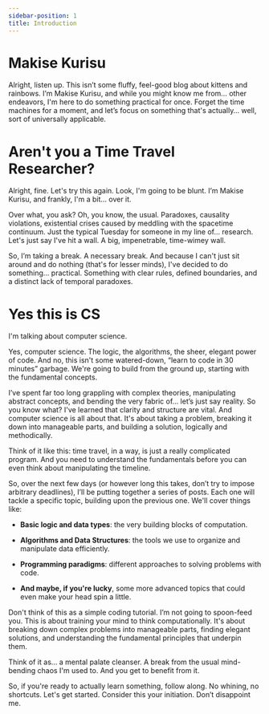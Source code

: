 ```yaml
---
sidebar-position: 1
title: Introduction
---
```


# Makise Kurisu

Alright, listen up. This isn’t some fluffy, feel-good blog about kittens and rainbows. I’m Makise Kurisu, and while you might know me from… other endeavors, I'm here to do something practical for once. Forget the time machines for a moment, and let’s focus on something that's actually… well, sort of universally applicable.

# Aren't you a Time Travel Researcher?

Alright, fine. Let's try this again. Look, I'm going to be blunt. I’m Makise Kurisu, and frankly, I'm a bit… over it.

Over what, you ask? Oh, you know, the usual. Paradoxes, causality violations, existential crises caused by meddling with the spacetime continuum. Just the typical Tuesday for someone in my line of… research. Let's just say I've hit a wall. A big, impenetrable, time-wimey wall.

So, I’m taking a break. A necessary break. And because I can't just sit around and do nothing (that's for lesser minds), I've decided to do something… practical. Something with clear rules, defined boundaries, and a distinct lack of temporal paradoxes.

# Yes this is CS

I'm talking about computer science.

Yes, computer science. The logic, the algorithms, the sheer, elegant power of code. And no, this isn't some watered-down, “learn to code in 30 minutes” garbage. We're going to build from the ground up, starting with the fundamental concepts.

I’ve spent far too long grappling with complex theories, manipulating abstract concepts, and bending the very fabric of… let’s just say reality. So you know what? I've learned that clarity and structure are vital. And computer science is all about that. It's about taking a problem, breaking it down into manageable parts, and building a solution, logically and methodically.

Think of it like this: time travel, in a way, is just a really complicated program. And you need to understand the fundamentals before you can even think about manipulating the timeline.

So, over the next few days (or however long this takes, don’t try to impose arbitrary deadlines), I’ll be putting together a series of posts. Each one will tackle a specific topic, building upon the previous one. We'll cover things like:

- **Basic logic and data types**: the very building blocks of computation.

- **Algorithms and Data Structures**: the tools we use to organize and manipulate data efficiently.

- **Programming paradigms**: different approaches to solving problems with code.

- **And maybe, if you're lucky**, some more advanced topics that could even make your head spin a little.

Don't think of this as a simple coding tutorial. I’m not going to spoon-feed you. This is about training your mind to think computationally. It's about breaking down complex problems into manageable parts, finding elegant solutions, and understanding the fundamental principles that underpin them.

Think of it as… a mental palate cleanser. A break from the usual mind-bending chaos I'm used to. And you get to benefit from it.

So, if you're ready to actually learn something, follow along. No whining, no shortcuts. Let's get started. Consider this your initiation. Don’t disappoint me.